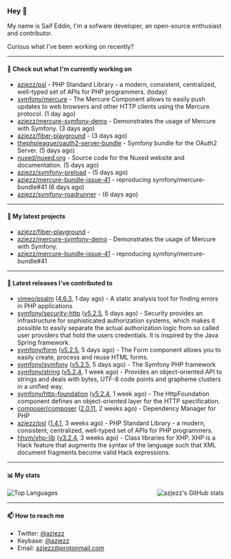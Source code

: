 ### Hey 👋

My name is Saif Eddin, I'm a sofware developer, an open-source enthusiast and contributor.

Curious what I've been working on recently?

---

#### 👷 Check out what I'm currently working on

- [azjezz/psl](https://github.com/azjezz/psl) - PHP Standard Library - a modern, consistent, centralized, well-typed set of APIs for PHP programmers. (today)
- [symfony/mercure](https://github.com/symfony/mercure) - The Mercure Component allows to easily push updates to web browsers and other HTTP clients using the Mercure protocol. (1 day ago)
- [azjezz/mercure-symfony-demo](https://github.com/azjezz/mercure-symfony-demo) - Demonstrates the usage of Mercure with Symfony. (3 days ago)
- [azjezz/fiber-playground](https://github.com/azjezz/fiber-playground) -  (3 days ago)
- [thephpleague/oauth2-server-bundle](https://github.com/thephpleague/oauth2-server-bundle) - Symfony bundle for the OAuth2 Server. (5 days ago)
- [nuxed/nuxed.org](https://github.com/nuxed/nuxed.org) - Source code for the Nuxed website and documentation. (5 days ago)
- [azjezz/symfony-preload](https://github.com/azjezz/symfony-preload) -  (5 days ago)
- [azjezz/mercure-bundle-issue-41](https://github.com/azjezz/mercure-bundle-issue-41) - reproducing symfony/mercure-bundle#41 (6 days ago)
- [azjezz/symfony-roadrunner](https://github.com/azjezz/symfony-roadrunner) -  (6 days ago)

---

#### 🌱 My latest projects

- [azjezz/fiber-playground](https://github.com/azjezz/fiber-playground) - 
- [azjezz/mercure-symfony-demo](https://github.com/azjezz/mercure-symfony-demo) - Demonstrates the usage of Mercure with Symfony.
- [azjezz/mercure-bundle-issue-41](https://github.com/azjezz/mercure-bundle-issue-41) - reproducing symfony/mercure-bundle#41

---

#### 🔭 Latest releases I've contributed to

- [vimeo/psalm](https://github.com/vimeo/psalm) ([4.6.3](https://github.com/vimeo/psalm/releases/tag/4.6.3), 1 day ago) - A static analysis tool for finding errors in PHP applications
- [symfony/security-http](https://github.com/symfony/security-http) ([v5.2.5](https://github.com/symfony/security-http/releases/tag/v5.2.5), 5 days ago) - Security provides an infrastructure for sophisticated authorization systems, which makes it possible to easily separate the actual authorization logic from so called user providers that hold the users credentials. It is inspired by the Java Spring framework.
- [symfony/form](https://github.com/symfony/form) ([v5.2.5](https://github.com/symfony/form/releases/tag/v5.2.5), 5 days ago) - The Form component allows you to easily create, process and reuse HTML forms.
- [symfony/symfony](https://github.com/symfony/symfony) ([v5.2.5](https://github.com/symfony/symfony/releases/tag/v5.2.5), 5 days ago) - The Symfony PHP framework
- [symfony/string](https://github.com/symfony/string) ([v5.2.4](https://github.com/symfony/string/releases/tag/v5.2.4), 1 week ago) - Provides an object-oriented API to strings and deals with bytes, UTF-8 code points and grapheme clusters in a unified way.
- [symfony/http-foundation](https://github.com/symfony/http-foundation) ([v5.2.4](https://github.com/symfony/http-foundation/releases/tag/v5.2.4), 1 week ago) - The HttpFoundation component defines an object-oriented layer for the HTTP specification.
- [composer/composer](https://github.com/composer/composer) ([2.0.11](https://github.com/composer/composer/releases/tag/2.0.11), 2 weeks ago) - Dependency Manager for PHP
- [azjezz/psl](https://github.com/azjezz/psl) ([1.4.1](https://github.com/azjezz/psl/releases/tag/1.4.1), 3 weeks ago) - PHP Standard Library - a modern, consistent, centralized, well-typed set of APIs for PHP programmers.
- [hhvm/xhp-lib](https://github.com/hhvm/xhp-lib) ([v3.2.4](https://github.com/hhvm/xhp-lib/releases/tag/v3.2.4), 3 weeks ago) - Class libraries for XHP. XHP is a Hack feature that augments the syntax of the language such that XML document fragments become valid Hack expressions.

---

#### 📊 My stats

<img align="right" alt="azjezz's GitHub stats" src="https://github-readme-stats.vercel.app/api?username=azjezz&count_private=1&show_icons=true&" />

![Top Languages](https://github-readme-stats.vercel.app/api/top-langs/?username=azjezz)

---

#### 📫 How to reach me

- Twitter: [@azjezz](https://twitter.com/azjezz)
- Keybase: [@azjezz](https://keybase.io/azjezz)
- Email: [azjezz@protonmail.com](mailto://azjezz@protonmail.com)
